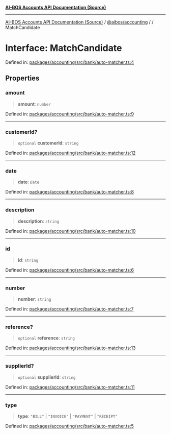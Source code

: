 [**AI-BOS Accounts API Documentation (Source)**](../../../README.md)

***

[AI-BOS Accounts API Documentation (Source)](../../../README.md) / [@aibos/accounting](../README.md) / [](../README.md) / MatchCandidate

# Interface: MatchCandidate

Defined in: [packages/accounting/src/bank/auto-matcher.ts:4](https://github.com/pohlai88/accounts/blob/48103fb36d28b2b9bfb33472b6de2f719773cde9/packages/accounting/src/bank/auto-matcher.ts#L4)

## Properties

### amount

> **amount**: `number`

Defined in: [packages/accounting/src/bank/auto-matcher.ts:9](https://github.com/pohlai88/accounts/blob/48103fb36d28b2b9bfb33472b6de2f719773cde9/packages/accounting/src/bank/auto-matcher.ts#L9)

***

### customerId?

> `optional` **customerId**: `string`

Defined in: [packages/accounting/src/bank/auto-matcher.ts:12](https://github.com/pohlai88/accounts/blob/48103fb36d28b2b9bfb33472b6de2f719773cde9/packages/accounting/src/bank/auto-matcher.ts#L12)

***

### date

> **date**: `Date`

Defined in: [packages/accounting/src/bank/auto-matcher.ts:8](https://github.com/pohlai88/accounts/blob/48103fb36d28b2b9bfb33472b6de2f719773cde9/packages/accounting/src/bank/auto-matcher.ts#L8)

***

### description

> **description**: `string`

Defined in: [packages/accounting/src/bank/auto-matcher.ts:10](https://github.com/pohlai88/accounts/blob/48103fb36d28b2b9bfb33472b6de2f719773cde9/packages/accounting/src/bank/auto-matcher.ts#L10)

***

### id

> **id**: `string`

Defined in: [packages/accounting/src/bank/auto-matcher.ts:6](https://github.com/pohlai88/accounts/blob/48103fb36d28b2b9bfb33472b6de2f719773cde9/packages/accounting/src/bank/auto-matcher.ts#L6)

***

### number

> **number**: `string`

Defined in: [packages/accounting/src/bank/auto-matcher.ts:7](https://github.com/pohlai88/accounts/blob/48103fb36d28b2b9bfb33472b6de2f719773cde9/packages/accounting/src/bank/auto-matcher.ts#L7)

***

### reference?

> `optional` **reference**: `string`

Defined in: [packages/accounting/src/bank/auto-matcher.ts:13](https://github.com/pohlai88/accounts/blob/48103fb36d28b2b9bfb33472b6de2f719773cde9/packages/accounting/src/bank/auto-matcher.ts#L13)

***

### supplierId?

> `optional` **supplierId**: `string`

Defined in: [packages/accounting/src/bank/auto-matcher.ts:11](https://github.com/pohlai88/accounts/blob/48103fb36d28b2b9bfb33472b6de2f719773cde9/packages/accounting/src/bank/auto-matcher.ts#L11)

***

### type

> **type**: `"BILL"` \| `"INVOICE"` \| `"PAYMENT"` \| `"RECEIPT"`

Defined in: [packages/accounting/src/bank/auto-matcher.ts:5](https://github.com/pohlai88/accounts/blob/48103fb36d28b2b9bfb33472b6de2f719773cde9/packages/accounting/src/bank/auto-matcher.ts#L5)
